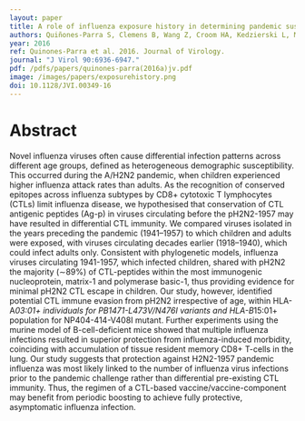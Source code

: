 ```yaml
---
layout: paper
title: A role of influenza exposure history in determining pandemic susceptibility and CD8+ T cell responses
authors: Quiñones-Parra S, Clemens B, Wang Z, Croom HA, Kedzierski L, McVernon J, Vijaykrishna D, Kedzierska K.  
year: 2016
ref: Quinones-Parra et al. 2016. Journal of Virology.
journal: "J Virol 90:6936-6947."
pdf: /pdfs/papers/quinones-parra(2016a)jv.pdf
image: /images/papers/exposurehistory.png
doi: 10.1128/JVI.00349-16
---
```


# Abstract

Novel influenza viruses often cause differential infection patterns across different age groups, defined as heterogeneous demographic susceptibility. This occurred during the A/H2N2 pandemic, when children experienced higher influenza attack rates than adults. As the recognition of conserved epitopes across influenza subtypes by CD8+ cytotoxic T lymphocytes (CTLs) limit influenza disease, we hypothesised that conservation of CTL antigenic peptides (Ag-p) in viruses circulating before the pH2N2-1957 may have resulted in differential CTL immunity. We compared viruses isolated in the years preceding the pandemic (1941–1957) to which children and adults were exposed, with viruses circulating decades earlier (1918–1940), which could infect adults only. Consistent with phylogenetic models, influenza viruses circulating 1941-1957, which infected children, shared with pH2N2 the majority (∼89%) of CTL-peptides within the most immunogenic nucleoprotein, matrix-1 and polymerase basic-1, thus providing evidence for minimal pH2N2 CTL escape in children. Our study, however, identified potential CTL immune evasion from pH2N2 irrespective of age, within HLA-A*03:01+ individuals for PB1471-L473V/N476I variants and HLA-B*15:01+ population for NP404-414-V408I mutant. Further experiments using the murine model of B-cell-deficient mice showed that multiple influenza infections resulted in superior protection from influenza-induced morbidity, coinciding with accumulation of tissue resident memory CD8+ T-cells in the lung. Our study suggests that protection against H2N2-1957 pandemic influenza was most likely linked to the number of influenza virus infections prior to the pandemic challenge rather than differential pre-existing CTL immunity. Thus, the regimen of a CTL-based vaccine/vaccine-component may benefit from periodic boosting to achieve fully protective, asymptomatic influenza infection.

